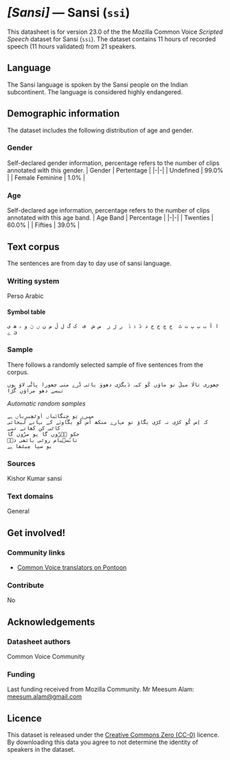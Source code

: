 # *[Sansi]* &mdash; Sansi (`ssi`)
This datasheet is for version 23.0 of the the Mozilla Common Voice *Scripted Speech* dataset 
for Sansi (`ssi`). The dataset contains 11 hours of recorded
speech (11 hours validated) from 21 speakers.

## Language
The Sansi language is spoken by the Sansi people on the Indian subcontinent. The language is considered highly endangered.
<!-- {{LANGUAGE_DESCRIPTION}} -->
<!-- Provide a brief (1-2 paragraph) description of your language -->
<!-- ### Variants -->
<!-- {{VARIANT_DESCRIPTION}} -->
<!-- @ OPTIONAL @ -->
<!-- Describe the variants (MCV variants) of your language -->
<!-- Original Answer: -->
<!-- مارواڑی،سنسکرت،ہندی،سندھی،اردو -->

## Demographic information
The dataset includes the following distribution of age and gender.
<!-- You can get a lot of the information in this section from https://analyzer.cv-toolbox.web.tr/browse -->

### Gender
Self-declared gender information, percentage refers to the number of clips annotated with this gender.
| Gender | Pertentage |
|-|-|
| Undefined | 99.0% |
| Female Feminine | 1.0% |
<!-- {{GENDER_TABLE}} -->
<!-- @ AUTOMATICALLY GENERATED @ -->
<!-- | Gender | Frequency |
|--------|-----------|
| male, masculine | ? |
| undeclared | ? |
| female, feminine | ? | -->

### Age
Self-declared age information, percentage refers to the number of clips annotated with this age band.
| Age Band | Percentage |
|-|-|
| Twenties | 60.0% |
| Fifties | 39.0% |
<!-- {{AGE_TABLE}} -->
<!-- @ AUTOMATICALLY GENERATED @ -->
<!-- | Age band | Frequency |
|----------|-----------|
| teens | ? |
| twenties | ? |
| thirties | ? |
| fourties | ? |
| fifties | ? |
   ...if other age ranges are present in your data, add rows... -->

## Text corpus
The sentences are from day to day use of sansi language.
<!-- {{TEXT_CORPUS_DESCRIPTION}} -->
<!-- @ OPTIONAL @ -->
<!-- An overview of the text corpus, with information such as average length (in characters and words) of validated sentences. -->
<!-- دو هزار جملے سانسی سماج کے کُچھ حقیقی کہانی اور باقی گھریلو زبان میں جملے ہے -->

### Writing system
Perso Arabic
<!-- {{WRITING_SYSTEM_DESCRIPTION}} -->
<!-- @ OPTIONAL @ -->
<!-- A description of the writing system (or writing systems) used in the text corpus -->

#### Symbol table
```ا آ ب ٻ پ ت ٹ  ج چ ح خ د دٓ ڈ ڈٓ  ر ڑ ز  س ش  ف  ک گ ل لٓ م ن ں ڻ و ہ ھ ی ئ ے ```
<!-- {{ALPHABET_TABLE}} -->
<!-- @ OPTIONAL @ -->
<!-- If the writing system is alphabetic, you can include the valid alphabet here -->

### Sample
There follows a randomly selected sample of five sentences from the corpus.
```
چھوری تالٓا میلٓ تو ماؤں کُو کیہ دٓیگڑی دھووَ ٻائی ڈٓرے متی چھورا پاڻْی لاؤ ہوں تیسے دھو مراؤں گڑا 
```

*Automatic random samples*

```
میرے تِو چِنگاٹِؔیاں اُوٹھِیرِیاں ہے
کہ اِس کُو کڑی نہ کڑی ٻگاؤ تو مہارے منکھ اُس کُو ٻگاوٹؔے کے بہانے لیجائی کاٹی کن کھاتے تیے
جکو ڈؔرُوں گا ٻو مرُوں گا
تانٚسݪیام روٹی ٻائھی دؔے
یو سپا مِیٹھا ہے
```
<!-- {{SENTENCES_SAMPLE}} -->

### Sources
Kishor Kumar sansi
<!-- {{SOURCES_LIST}} -->
<!-- @ OPTIONAL @ -->
<!-- A list of sentence sources, can be curated to the top-N -->

### Text domains
General
<!-- {{TEXT_DOMAIN_DESCRIPTION}} -->
<!-- @ OPTIONAL @ -->
<!-- What text domains are represented in the corpus? -->

## Get involved!

### Community links
* [Common Voice translators on Pontoon](https://pontoon.mozilla.org/ssi/common-voice/contributors/)

### Contribute
No
<!-- {{CONTRIBUTE_LINKS_LIST}} -->
<!-- Here you can include links for how to contribute to the dataset -->

## Acknowledgements

### Datasheet authors
Common Voice Community
<!-- {{DATASHEET_AUTHORS_LIST}} -->
<!-- A list in the format of: Your Name <email@email.com> -->

### Funding
Last funding received from Mozilla Community. Mr Meesum Alam: meesum.alam@gmail.com
<!-- {{FUNDING_DESCRIPTION}} -->
<!-- @ OPTIONAL @ -->
<!-- If you received any funding, you can include the acknowledgement here -->

## Licence
This dataset is released under the [Creative Commons Zero (CC-0)](https://creativecommons.org/public-domain/cc0/) licence. By downloading this data
you agree to not determine the identity of speakers in the dataset.